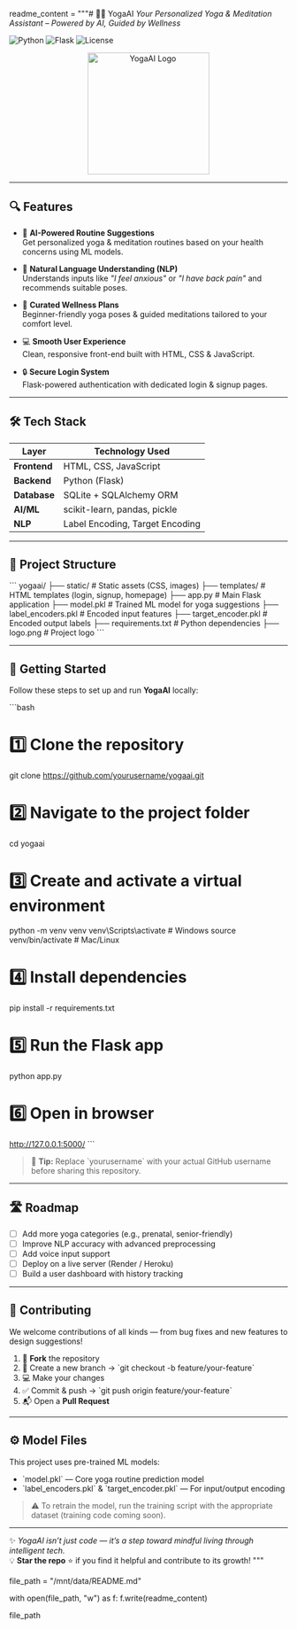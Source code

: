 readme_content = """# 🧘‍♀️ YogaAI
*Your Personalized Yoga & Meditation Assistant – Powered by AI, Guided by Wellness*

![Python](https://img.shields.io/badge/Python-3.10-blue?logo=python)
![Flask](https://img.shields.io/badge/Flask-Web%20Framework-green?logo=flask)
![License](https://img.shields.io/badge/License-MIT-yellow)

<p align="center">
  <img src="logo.png" alt="YogaAI Logo" width="220"/>
</p>

---

## 🔍 Features

- 🤖 **AI-Powered Routine Suggestions**  
  Get personalized yoga & meditation routines based on your health concerns using ML models.

- 💬 **Natural Language Understanding (NLP)**  
  Understands inputs like *"I feel anxious"* or *"I have back pain"* and recommends suitable poses.

- 🧘 **Curated Wellness Plans**  
  Beginner-friendly yoga poses & guided meditations tailored to your comfort level.

- 💻 **Smooth User Experience**  
  Clean, responsive front-end built with HTML, CSS & JavaScript.

- 🔒 **Secure Login System**  
  Flask-powered authentication with dedicated login & signup pages.

---

## 🛠️ Tech Stack

| Layer        | Technology Used |
|-------------|----------------|
| **Frontend** | HTML, CSS, JavaScript |
| **Backend** | Python (Flask) |
| **Database** | SQLite + SQLAlchemy ORM |
| **AI/ML** | scikit-learn, pandas, pickle |
| **NLP** | Label Encoding, Target Encoding |

---

## 📁 Project Structure

\`\`\`
yogaai/
├── static/                # Static assets (CSS, images)
├── templates/             # HTML templates (login, signup, homepage)
├── app.py                 # Main Flask application
├── model.pkl              # Trained ML model for yoga suggestions
├── label_encoders.pkl     # Encoded input features
├── target_encoder.pkl     # Encoded output labels
├── requirements.txt       # Python dependencies
├── logo.png               # Project logo
\`\`\`

---

## 🚀 Getting Started

Follow these steps to set up and run **YogaAI** locally:

\`\`\`bash
# 1️⃣ Clone the repository
git clone https://github.com/yourusername/yogaai.git

# 2️⃣ Navigate to the project folder
cd yogaai

# 3️⃣ Create and activate a virtual environment
python -m venv venv
venv\\Scripts\\activate   # Windows
source venv/bin/activate # Mac/Linux

# 4️⃣ Install dependencies
pip install -r requirements.txt

# 5️⃣ Run the Flask app
python app.py

# 6️⃣ Open in browser
http://127.0.0.1:5000/
\`\`\`

> 🔑 **Tip:** Replace \`yourusername\` with your actual GitHub username before sharing this repository.

---

## 🛣️ Roadmap

- [ ] Add more yoga categories (e.g., prenatal, senior-friendly)
- [ ] Improve NLP accuracy with advanced preprocessing
- [ ] Add voice input support
- [ ] Deploy on a live server (Render / Heroku)
- [ ] Build a user dashboard with history tracking

---

## 🤝 Contributing

We welcome contributions of all kinds — from bug fixes and new features to design suggestions!

1. 🍴 **Fork** the repository  
2. 🌿 Create a new branch → \`git checkout -b feature/your-feature\`  
3. 💻 Make your changes  
4. ✅ Commit & push → \`git push origin feature/your-feature\`  
5. 📬 Open a **Pull Request**

---

## ⚙️ Model Files

This project uses pre-trained ML models:

- \`model.pkl\` — Core yoga routine prediction model
- \`label_encoders.pkl\` & \`target_encoder.pkl\` — For input/output encoding

> ⚠️ To retrain the model, run the training script with the appropriate dataset (training code coming soon).

---

✨ *YogaAI isn’t just code — it’s a step toward mindful living through intelligent tech.*  
💡 **Star the repo** ⭐ if you find it helpful and contribute to its growth!
"""

file_path = "/mnt/data/README.md"

with open(file_path, "w") as f:
    f.write(readme_content)

file_path
